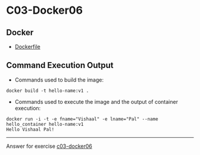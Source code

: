 # C03-Docker06

## Docker 
- [Dockerfile](Dockerfile)

## Command Execution Output
- Commands used to build  the image:
```
docker build -t hello-name:v1 .
```

- Commands used to execute the image and the output of container execution:
```
docker run -i -t -e fname="Vishaal" -e lname="Pal" --name hello_container hello-name:v1
Hello Vishaal Pal!
```

<!-- Don't change anything below this point-->
<!-- Before commiting, remove both commented lines--> 
***
Answer for exercise [c03-docker06](https://github.com/devopsacademyau/academy/blob/af3225a3436f263164e8daebc6bbd1ef3122b900/classes/03class/exercises/c03-docker06/README.md)

